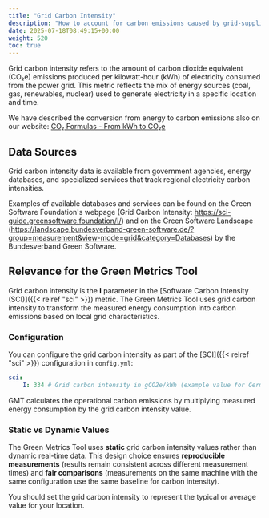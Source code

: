 ```yaml
---
title: "Grid Carbon Intensity"
description: "How to account for carbon emissions caused by grid-supplied power"
date: 2025-07-18T08:49:15+00:00
weight: 520
toc: true
---
```


Grid carbon intensity refers to the amount of carbon dioxide equivalent (CO₂e) emissions produced per kilowatt-hour (kWh) of electricity consumed from the power grid. This metric reflects the mix of energy sources (coal, gas, renewables, nuclear) used to generate electricity in a specific location and time.

We have described the conversion from energy to carbon emissions also on our website: [CO₂ Formulas - From kWh to CO₂e](https://www.green-coding.io/co2-formulas/#from-kwh-to-co2e)

## Data Sources

Grid carbon intensity data is available from government agencies, energy databases, and specialized services that track regional electricity carbon intensities.

Examples of available databases and services can be found on the Green Software Foundation's webpage (Grid Carbon Intensity: https://sci-guide.greensoftware.foundation/I/) and on the Green Software Landscape (https://landscape.bundesverband-green-software.de/?group=measurement&view-mode=grid&category=Databases) by the Bundesverband Green Software.

## Relevance for the Green Metrics Tool

Grid carbon intensity is the **I** parameter in the [Software Carbon Intensity (SCI)]({{< relref "sci" >}}) metric. The Green Metrics Tool uses grid carbon intensity to transform the measured energy consumption into carbon emissions based on local grid characteristics.

### Configuration

You can configure the grid carbon intensity as part of the [SCI]({{< relref "sci" >}}) configuration in `config.yml`:

```yml
sci:
    I: 334 # Grid carbon intensity in gCO2e/kWh (example value for Germany 2024)
```

GMT calculates the operational carbon emissions by multiplying measured energy consumption by the grid carbon intensity value.

### Static vs Dynamic Values

The Green Metrics Tool uses **static** grid carbon intensity values rather than dynamic real-time data. This design choice ensures **reproducible measurements** (results remain consistent across different measurement times) and **fair comparisons** (measurements on the same machine with the same configuration use the same baseline for carbon intensity).

You should set the grid carbon intensity to represent the typical or average value for your location.
